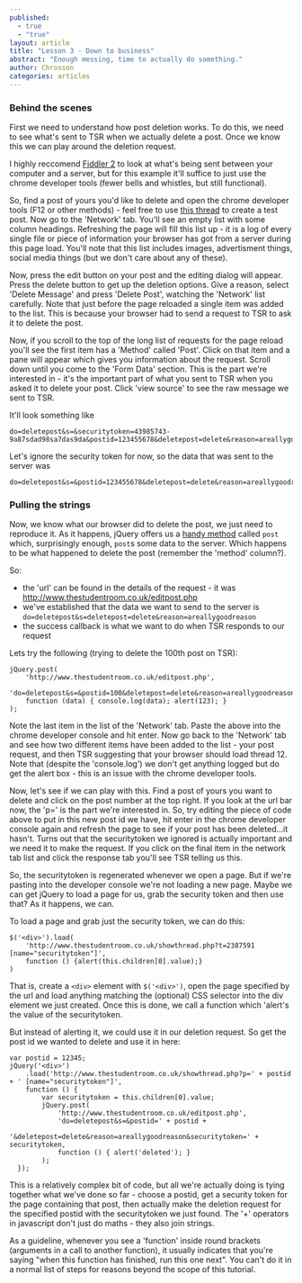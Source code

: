 ```yaml
---
published: 
  - true
  - "true"
layout: article
title: "Lesson 3 - Down to business"
abstract: "Enough messing, time to actually do something."
author: Chrosson
categories: articles
---
```


### Behind the scenes
First we need to understand how post deletion works. To do this, we need to see what's sent to TSR when we actually delete a post. Once we know this we can play around the deletion request.

I highly reccomend [Fiddler 2](http://fiddler2.com/) to look at what's being sent between your computer and a server, but for this example it'll suffice to just use the chrome developer tools (fewer bells and whistles, but still functional).

So, find a post of yours you'd like to delete and open the chrome developer tools (F12 or other methods) - feel free to use [this thread](http://www.thestudentroom.co.uk/showthread.php?t=2387591) to create a test post. Now go to the 'Network' tab. You'll see an empty list with some column headings. Refreshing the page will fill this list up - it is a log of every single file or piece of information your browser has got from a server during this page load. You'll note that this list includes images, advertisment things, social media things (but we don't care about any of these).

Now, press the edit button on your post and the editing dialog will appear. Press the delete button to get up the deletion options. Give a reason, select 'Delete Message' and press 'Delete Post', watching the 'Network' list carefully. Note that just before the page reloaded a single item was added to the list. This is because your browser had to send a request to TSR to ask it to delete the post.

Now, if you scroll to the top of the long list of requests for the page reload you'll see the first item has a 'Method' called 'Post'. Click on that item and a pane will appear which gives you information about the request. Scroll down until you come to the 'Form Data' section. This is the part we're interested in - it's the important part of what you sent to TSR when you asked it to delete your post. Click 'view source' to see the raw message we sent to TSR.

It'll look something like

```
do=deletepost&s=&securitytoken=43985743-9a87sdad98sa7das9da&postid=123455678&deletepost=delete&reason=areallygoodreason
```

Let's ignore the security token for now, so the data that was sent to the server was

```
do=deletepost&s=&postid=123455678&deletepost=delete&reason=areallygoodreason
```

### Pulling the strings
Now, we know what our browser did to delete the post, we just need to reproduce it. As it happens, jQuery offers us a [handy method](http://api.jquery.com/jQuery.post/) called `post` which, surprisingly enough, `post`s some data to the server. Which happens to be what happened to delete the post (remember the 'method' column?).

So:
 - the 'url' can be found in the details of the request - it was http://www.thestudentroom.co.uk/editpost.php
 - we've established that the data we want to send to the server is `do=deletepost&s=deletepost=delete&reason=areallygoodreason`
 - the success callback is what we want to do when TSR responds to our request

Lets try the following (trying to delete the 100th post on TSR):

    jQuery.post(
        'http://www.thestudentroom.co.uk/editpost.php',
        'do=deletepost&s=&postid=100&deletepost=delete&reason=areallygoodreason',
        function (data) { console.log(data); alert(123); }
    );

Note the last item in the list of the 'Network' tab. Paste the above into the chrome developer console and hit enter. Now go back to the 'Network' tab and see how two different items have been added to the list - your post request, and then TSR suggesting that your browser should load thread 12. Note that (despite the 'console.log') we don't get anything logged but do get the alert box - this is an issue with the chrome developer tools.

Now, let's see if we can play with this. Find a post of yours you want to delete and click on the post number at the top right. If you look at the url bar now, the 'p=' is the part we're interested in. So, try editing the piece of code above to put in this new post id we have, hit enter in the chrome developer console again and refresh the page to see if your post has been deleted...it hasn't. Turns out that the securitytoken we ignored is actually important and we need it to make the request. If you click on the final item in the network tab list and click the response tab you'll see TSR telling us this.

So, the securitytoken is regenerated whenever we open a page. But if we're pasting into the developer console we're not loading a new page. Maybe we can get jQuery to load a page for us, grab the security token and then use that? As it happens, we can.

To load a page and grab just the security token, we can do this:

    $('<div>').load(
        'http://www.thestudentroom.co.uk/showthread.php?t=2387591 [name="securitytoken"]',
        function () {alert(this.children[0].value);}
    )

That is, create a `<div>` element with `$('<div>')`, open the page specified by the url and load anything matching the (optional) CSS selector into the div element we just created. Once this is done, we call a function which 'alert's the value of the securitytoken.

But instead of alerting it, we could use it in our deletion request. So get the post id we wanted to delete and use it in here:

    var postid = 12345;
    jQuery('<div>')
        .load('http://www.thestudentroom.co.uk/showthread.php?p=' + postid + ' [name="securitytoken"]',
        function () {
            var securitytoken = this.children[0].value;
            jQuery.post(
                'http://www.thestudentroom.co.uk/editpost.php',
                'do=deletepost&s=&postid=' + postid +
                '&deletepost=delete&reason=areallygoodreason&securitytoken=' + securitytoken,
                function () { alert('deleted'); }
            );
      });

This is a relatively complex bit of code, but all we're actually doing is tying together what we've done so far - choose a postid, get a security token for the page containing that post, then actually make the deletion request for the specified postid with the securitytoken we just found. The '+' operators in javascript don't just do maths - they also join strings.

As a guideline, whenever you see a 'function' inside round brackets (arguments in a call to another function), it usually indicates that you're saying "when this function has finished, run this one next". You can't do it in a normal list of steps for reasons beyond the scope of this tutorial.

